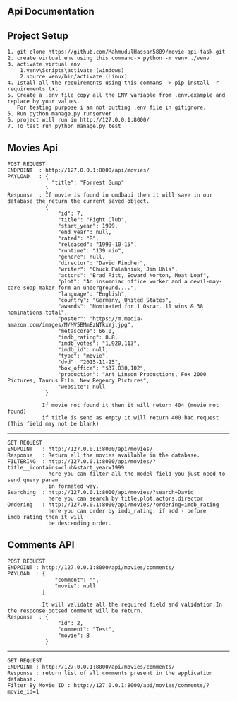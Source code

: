 ## Api Documentation


## Project Setup
	1. git clone https://github.com/MahmudulHassan5809/movie-api-task.git
    2. create virtual env using this command-> python -m venv ./venv
    3. activate virtual env 
    	1.venv\Scripts\activate (windows)
    	2.source venv/bin/activate (Linux)
    4. Istall all the requirements using this commans -> pip install -r requirements.txt
    5. Create a .env file copy all the ENV variable from .env.example and replace by your values.
       For testing purpose i am not putting .env file in gitignore.
    5. Run python manage.py runserver
    6. project will run in http://127.0.0.1:8000/
    7. To test run python manage.py test
    
## Movies Api
	POST REQUEST
    ENDPOINT  : http://127.0.0.1:8000/api/movies/
    PAYLOAD   : {
                  "title": "Forrest Gump"
                }
  	Response  : If movie is found in omdbapi then it will save in our database the return the current saved object.
    		    {
                    "id": 7,
                    "title": "Fight Club",
                    "start_year": 1999,
                    "end_year": null,
                    "rated": "R",
                    "released": "1999-10-15",
                    "runtime": "139 min",
                    "genere": null,
                    "director": "David Fincher",
                    "writer": "Chuck Palahniuk, Jim Uhls",
                    "actors": "Brad Pitt, Edward Norton, Meat Loaf",
                    "plot": "An insomniac office worker and a devil-may-care soap maker form an underground....",
                    "language": "English",
                    "country": "Germany, United States",
                    "awards": "Nominated for 1 Oscar. 11 wins & 38 nominations total",
                    "poster": "https://m.media-amazon.com/images/M/MV5BMmEzNTkxYj.jpg",
                    "metascore": 66.0,
                    "imdb_rating": 8.8,
                    "imdb_votes": "1,920,113",
                    "imdb_id": null,
                    "type": "movie",
                    "dvd": "2015-11-25",
                    "box_office": "$37,030,102",
                    "production": "Art Linson Productions, Fox 2000 Pictures, Taurus Film, New Regency Pictures",
                    "website": null
                }
               
    		   If movie not found it then it will return 404 (movie not found)
               if title is send as empty it will return 400 bad request (This field may not be blank)
   
   ---
   	
    GET REQUEST
    ENDPOINT   : http://127.0.0.1:8000/api/movies/
    Response   : Return all the movies available in the database.
    FILTERING  : http://127.0.0.1:8000/api/movies/?title__icontains=club&start_year=1999
                 here you can filter all the model field you just need to send query param
                 in formated way.
    Searching  : http://127.0.0.1:8000/api/movies/?search=David
    			 here you can search by title,plot,actors,director
    Ordering   : http://127.0.0.1:8000/api/movies/?ordering=imdb_rating
    			 here you can order by imdb_rating. if add - before imdb_rating then it will
                 be descending order.

## Comments API
	
    POST REQUEST
    ENDPOINT : http://127.0.0.1:8000/api/movies/comments/
    PAYLOAD  : {
                   "comment": "",
                   "movie": null
               }
               
               It will validate all the required field and validation.In the response potsed comment will be return.
    Response  : {
                    "id": 2,
                    "comment": "Test",
                    "movie": 8
                }
   
   ---
   	GET REQUEST
    ENDPOINT : http://127.0.0.1:8000/api/movies/comments/
    Response : return list of all comments present in the application database.
    Filter By Movie ID : http://127.0.0.1:8000/api/movies/comments/?movie_id=1
    
    
    		     
   